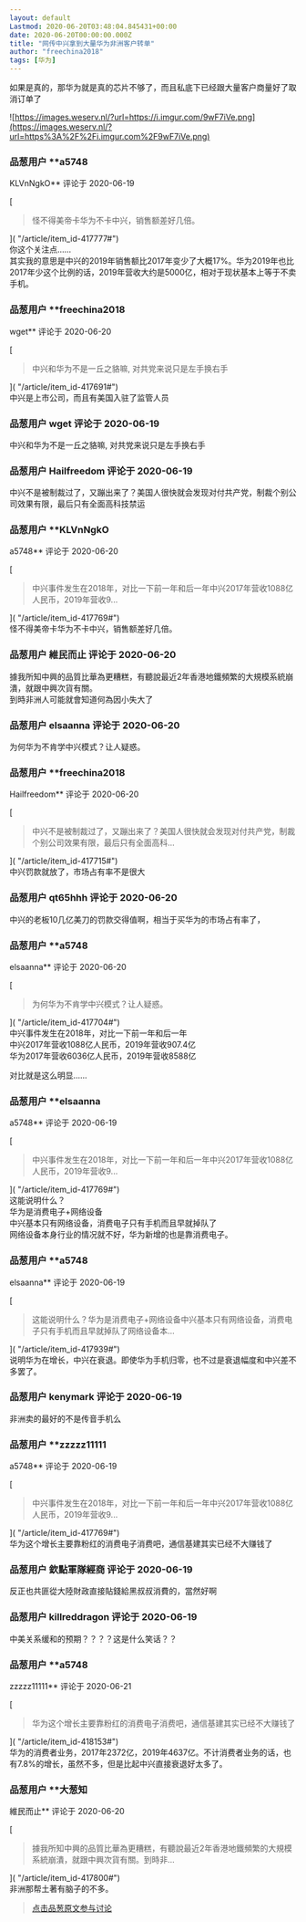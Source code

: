 ```yaml
---
layout: default
Lastmod: 2020-06-20T03:48:04.845431+00:00
date: 2020-06-20T00:00:00.000Z
title: "网传中兴拿到大量华为非洲客户转单"
author: "freechina2018"
tags: [华为]
---
```


如果是真的，那华为就是真的芯片不够了，而且私底下已经跟大量客户商量好了取消订单了  
  
![https://images.weserv.nl/?url=https://i.imgur.com/9wF7iVe.png](https://images.weserv.nl/?url=https%3A%2F%2Fi.imgur.com%2F9wF7iVe.png)

            
### 品葱用户 **a5748 
KLVnNgkO** 评论于 2020-06-19
        
[

> 怪不得美帝卡华为不卡中兴，销售额差好几倍。

]( "/article/item_id-417777#")  
你这个关注点……  
其实我的意思是中兴的2019年销售额比2017年变少了大概17%。华为2019年也比2017年少这个比例的话，2019年营收大约是5000亿，相对于现状基本上等于不卖手机。
        


            
### 品葱用户 **freechina2018 
wget** 评论于 2020-06-20
        
[

> 中兴和华为不是一丘之貉嘛, 对共党来说只是左手换右手

]( "/article/item_id-417691#")  
中兴是上市公司，而且有美国入驻了监管人员
        


            
### 品葱用户 **wget** 评论于 2020-06-19
        
中兴和华为不是一丘之貉嘛, 对共党来说只是左手换右手
        


            
### 品葱用户 **Hailfreedom** 评论于 2020-06-19
        
中兴不是被制裁过了，又蹦出来了？美国人很快就会发现对付共产党，制裁个别公司效果有限，最后只有全面高科技禁运
        


            
### 品葱用户 **KLVnNgkO 
a5748** 评论于 2020-06-20
        
[

> 中兴事件发生在2018年，对比一下前一年和后一年中兴2017年营收1088亿人民币，2019年营收9...

]( "/article/item_id-417769#")  
怪不得美帝卡华为不卡中兴，销售额差好几倍。
        


            
### 品葱用户 **維民而止** 评论于 2020-06-20
        
據我所知中興的品質比華為更糟糕，有聽說最近2年香港地鐵頻繁的大規模系統崩潰，就跟中興次貨有關。  
到時非洲人可能就會知道何為因小失大了
        


            
### 品葱用户 **elsaanna** 评论于 2020-06-20
        
为何华为不肯学中兴模式？让人疑惑。
        


            
### 品葱用户 **freechina2018 
Hailfreedom** 评论于 2020-06-20
        
[

> 中兴不是被制裁过了，又蹦出来了？美国人很快就会发现对付共产党，制裁个别公司效果有限，最后只有全面高科...

]( "/article/item_id-417715#")  
中兴罚款就放了，市场占有率不是很大
        


            
### 品葱用户 **qt65hhh** 评论于 2020-06-20
        
中兴的老板10几亿美刀的罚款交得值啊，相当于买华为的市场占有率了，
        


            
### 品葱用户 **a5748 
elsaanna** 评论于 2020-06-20
        
[

> 为何华为不肯学中兴模式？让人疑惑。

]( "/article/item_id-417704#")  
中兴事件发生在2018年，对比一下前一年和后一年  
中兴2017年营收1088亿人民币，2019年营收907.4亿  
华为2017年营收6036亿人民币，2019年营收8588亿  
  
对比就是这么明显……
        


            
### 品葱用户 **elsaanna 
a5748** 评论于 2020-06-19
        
[

> 中兴事件发生在2018年，对比一下前一年和后一年中兴2017年营收1088亿人民币，2019年营收9...

]( "/article/item_id-417769#")  
这能说明什么？  
华为是消费电子+网络设备  
中兴基本只有网络设备，消费电子只有手机而且早就掉队了  
网络设备本身行业的情况就不好，华为新增的也是靠消费电子。
        


            
### 品葱用户 **a5748 
elsaanna** 评论于 2020-06-19
        
[

> 这能说明什么？华为是消费电子+网络设备中兴基本只有网络设备，消费电子只有手机而且早就掉队了网络设备本...

]( "/article/item_id-417939#")  
说明华为在增长，中兴在衰退。即使华为手机归零，也不过是衰退幅度和中兴差不多罢了。
        


            
### 品葱用户 **kenymark** 评论于 2020-06-19
        
非洲卖的最好的不是传音手机么
        


            
### 品葱用户 **zzzzz11111 
a5748** 评论于 2020-06-19
        
[

> 中兴事件发生在2018年，对比一下前一年和后一年中兴2017年营收1088亿人民币，2019年营收9...

]( "/article/item_id-417769#")  
华为这个增长主要靠粉红的消费电子消费吧，通信基建其实已经不大赚钱了
        


            
### 品葱用户 **欽點軍隊經商** 评论于 2020-06-19
        
反正也共匪從大陸財政直接貼錢給黑叔叔消費的，當然好啊
        


            
### 品葱用户 **killreddragon** 评论于 2020-06-19
        
中美关系缓和的预期？？？？这是什么笑话？？
        


            
### 品葱用户 **a5748 
zzzzz11111** 评论于 2020-06-21
        
[

> 华为这个增长主要靠粉红的消费电子消费吧，通信基建其实已经不大赚钱了

]( "/article/item_id-418153#")  
华为的消费者业务，2017年2372亿，2019年4637亿。不计消费者业务的话，也有7.8%的增长，虽然不多，但是比起中兴直接衰退好太多了。
        


            
### 品葱用户 **大葱知 
維民而止** 评论于 2020-06-20
        
[

> 據我所知中興的品質比華為更糟糕，有聽說最近2年香港地鐵頻繁的大規模系統崩潰，就跟中興次貨有關。到時非...

]( "/article/item_id-417800#")  
非洲那帮土著有脑子的不多。
        






> [点击品葱原文参与讨论](https://pincong.rocks/article/id-20601__sort_key-agree_count__sort-DESC?warning)

